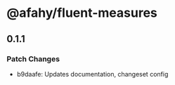 # @afahy/fluent-measures

## 0.1.1

### Patch Changes

- b9daafe: Updates documentation, changeset config
